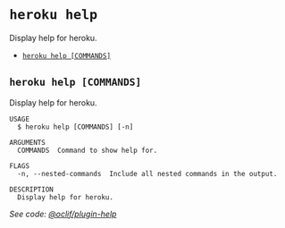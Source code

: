`heroku help`
=============

Display help for heroku.

* [`heroku help [COMMANDS]`](#heroku-help-commands)

## `heroku help [COMMANDS]`

Display help for heroku.

```
USAGE
  $ heroku help [COMMANDS] [-n]

ARGUMENTS
  COMMANDS  Command to show help for.

FLAGS
  -n, --nested-commands  Include all nested commands in the output.

DESCRIPTION
  Display help for heroku.
```

_See code: [@oclif/plugin-help](https://github.com/oclif/plugin-help/blob/v5.2.4/src/commands/help.ts)_
